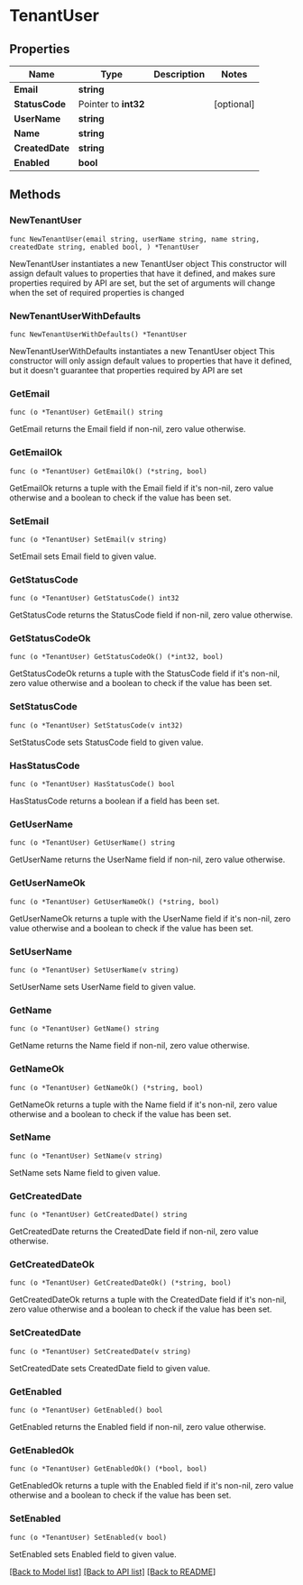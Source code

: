 # TenantUser

## Properties

Name | Type | Description | Notes
------------ | ------------- | ------------- | -------------
**Email** | **string** |  | 
**StatusCode** | Pointer to **int32** |  | [optional] 
**UserName** | **string** |  | 
**Name** | **string** |  | 
**CreatedDate** | **string** |  | 
**Enabled** | **bool** |  | 

## Methods

### NewTenantUser

`func NewTenantUser(email string, userName string, name string, createdDate string, enabled bool, ) *TenantUser`

NewTenantUser instantiates a new TenantUser object
This constructor will assign default values to properties that have it defined,
and makes sure properties required by API are set, but the set of arguments
will change when the set of required properties is changed

### NewTenantUserWithDefaults

`func NewTenantUserWithDefaults() *TenantUser`

NewTenantUserWithDefaults instantiates a new TenantUser object
This constructor will only assign default values to properties that have it defined,
but it doesn't guarantee that properties required by API are set

### GetEmail

`func (o *TenantUser) GetEmail() string`

GetEmail returns the Email field if non-nil, zero value otherwise.

### GetEmailOk

`func (o *TenantUser) GetEmailOk() (*string, bool)`

GetEmailOk returns a tuple with the Email field if it's non-nil, zero value otherwise
and a boolean to check if the value has been set.

### SetEmail

`func (o *TenantUser) SetEmail(v string)`

SetEmail sets Email field to given value.


### GetStatusCode

`func (o *TenantUser) GetStatusCode() int32`

GetStatusCode returns the StatusCode field if non-nil, zero value otherwise.

### GetStatusCodeOk

`func (o *TenantUser) GetStatusCodeOk() (*int32, bool)`

GetStatusCodeOk returns a tuple with the StatusCode field if it's non-nil, zero value otherwise
and a boolean to check if the value has been set.

### SetStatusCode

`func (o *TenantUser) SetStatusCode(v int32)`

SetStatusCode sets StatusCode field to given value.

### HasStatusCode

`func (o *TenantUser) HasStatusCode() bool`

HasStatusCode returns a boolean if a field has been set.

### GetUserName

`func (o *TenantUser) GetUserName() string`

GetUserName returns the UserName field if non-nil, zero value otherwise.

### GetUserNameOk

`func (o *TenantUser) GetUserNameOk() (*string, bool)`

GetUserNameOk returns a tuple with the UserName field if it's non-nil, zero value otherwise
and a boolean to check if the value has been set.

### SetUserName

`func (o *TenantUser) SetUserName(v string)`

SetUserName sets UserName field to given value.


### GetName

`func (o *TenantUser) GetName() string`

GetName returns the Name field if non-nil, zero value otherwise.

### GetNameOk

`func (o *TenantUser) GetNameOk() (*string, bool)`

GetNameOk returns a tuple with the Name field if it's non-nil, zero value otherwise
and a boolean to check if the value has been set.

### SetName

`func (o *TenantUser) SetName(v string)`

SetName sets Name field to given value.


### GetCreatedDate

`func (o *TenantUser) GetCreatedDate() string`

GetCreatedDate returns the CreatedDate field if non-nil, zero value otherwise.

### GetCreatedDateOk

`func (o *TenantUser) GetCreatedDateOk() (*string, bool)`

GetCreatedDateOk returns a tuple with the CreatedDate field if it's non-nil, zero value otherwise
and a boolean to check if the value has been set.

### SetCreatedDate

`func (o *TenantUser) SetCreatedDate(v string)`

SetCreatedDate sets CreatedDate field to given value.


### GetEnabled

`func (o *TenantUser) GetEnabled() bool`

GetEnabled returns the Enabled field if non-nil, zero value otherwise.

### GetEnabledOk

`func (o *TenantUser) GetEnabledOk() (*bool, bool)`

GetEnabledOk returns a tuple with the Enabled field if it's non-nil, zero value otherwise
and a boolean to check if the value has been set.

### SetEnabled

`func (o *TenantUser) SetEnabled(v bool)`

SetEnabled sets Enabled field to given value.



[[Back to Model list]](../README.md#documentation-for-models) [[Back to API list]](../README.md#documentation-for-api-endpoints) [[Back to README]](../README.md)


